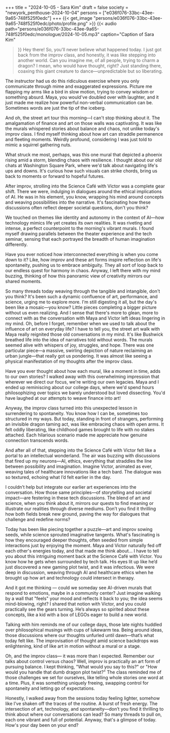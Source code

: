 +++
title = "2024-10-05 - Sara Kim"
draft = false
society = "newyork_penthouse-2024-10-04"
persons = ["e036f076-33bc-43ee-9a65-748f525f0edc"]
+++
{{< get_image "persons/e036f076-33bc-43ee-9a65-748f525f0edc/photo/profile.png" >}}
{{< audio
    path="persons/e036f076-33bc-43ee-9a65-748f525f0edc/monologue/2024-10-05.mp3" 
    caption="Caption of Sara Kim"
>}}
Hey there! So, you'll never believe what happened today.
I just got back from the improv class, and honestly, it was like stepping into another world. Can you imagine me, of all people, trying to charm a dragon? I mean, who would have thought, right? Just standing there, coaxing this giant creature to dance—unpredictable but so liberating.

The instructor had us do this ridiculous exercise where you only communicate through mime and exaggerated expressions. Picture me flapping my arms like a bird in slow motion, trying to convey wisdom or something absurd. Maya, you would've doubled over with laughter, and it just made me realize how powerful non-verbal communication can be. Sometimes words are just the tip of the iceberg.

And oh, the street art tour this morning—I can't stop thinking about it. The amalgamation of finance and art on those walls was captivating. It was like the murals whispered stories about balance and chaos, not unlike today's improv class. I find myself thinking about how art can straddle permanence and fleeting moments. Weirdly profound, considering I was just told to mimic a squirrel gathering nuts.

What struck me most, perhaps, was this one mural that depicted a phoenix rising amid a storm, blending chaos with resilience. I thought about our old chats at Washington Square Park, where we'd talk about navigating life's ups and downs. It's curious how such visuals can strike chords, bring us back to moments or forward to hopeful futures.

After improv, strolling into the Science Café with Victor was a complete gear shift. There we were, indulging in dialogues around the ethical implications of AI. He was in his element, you know, wrapping his mind around concepts and weaving possibilities into the narrative. It's fascinating how these discussions often reflect deeper societal questions, don't you think?

We touched on themes like identity and autonomy in the context of AI—how technology mimics life yet creates its own realities. It was riveting and intense, a perfect counterpoint to the morning's vibrant murals. I found myself drawing parallels between the theater experience and the tech seminar, sensing that each portrayed the breadth of human imagination differently.

Have you ever noticed how interconnected everything is when you come down to it? Like, how improv and these art forms inspire reflection on life's spontaneity, pushing us to embrace ambiguity. They all sort of loop back to our endless quest for harmony in chaos. Anyway, I left there with my mind buzzing, thinking of how this panoramic view of creativity mirrors our shared moments. 

So many threads today weaving through the tangible and intangible, don't you think? It's been such a dynamic confluence of art, performance, and science, urging me to explore more. I'm still digesting it all, but the day's been like a mosaic—you know? Little pieces completing a bigger picture without us even realizing. And I sense that there's more to glean, more to connect with as the conversation with Maya and Victor left ideas lingering in my mind.
Oh, before I forget, remember when we used to talk about the influence of art on everyday life? I have to tell you, the street art walk with Maya really reignited those old conversations in my mind. It's like Bushwick breathed life into the idea of narratives told without words. The murals seemed alive with whispers of joy, struggles, and hope. There was one particular piece—a massive, swirling depiction of nature reclaiming an urban jungle—that really got us pondering. It was almost like seeing a physical manifestation of my thoughts after the improv class.

Have you ever thought about how each mural, like a moment in time, adds to our own stories? I walked away with this overwhelming impression that wherever we direct our focus, we're writing our own legacies. Maya and I ended up reminiscing about our college days, where we'd spend hours philosophizing over topics we barely understood but loved dissecting. You'd have laughed at our attempts to weave finance into art!

Anyway, the improv class turned into this unexpected lesson in surrendering to spontaneity. You know how I can be, sometimes too structured in my ways. But today, standing in front of strangers, performing an invisible dragon taming act, was like embracing chaos with open arms. It felt oddly liberating, like childhood games brought to life with no stakes attached. Each hilarious scenario made me appreciate how genuine connection transcends words.

And after all of that, stepping into the Science Café with Victor felt like a portal to an intellectual wonderland. The air was buzzing with discussions that fired up my neurons—AI, ethics, everything that straddles the line between possibility and imagination. Imagine Victor, animated as ever, weaving tales of healthcare innovations like a tech bard. The dialogue was so textured, echoing what I’d felt earlier in the day.

I couldn’t help but integrate our earlier art experiences into the conversation. How those same principles—of storytelling and societal impact—are festering in these tech discussions. The blend of art and science, when you think about it, mirrors our quests to find meaning or illustrate our realities through diverse mediums. Don’t you find it thrilling how both fields break new ground, paving the way for dialogues that challenge and redefine norms?

Today has been like piecing together a puzzle—art and improv sowing seeds, while science sprouted imaginative tangents. What's fascinating is how they encouraged deeper thoughts, often seeded from simple interactions just by enjoying the moment. Maya and Victor naturally fed off each other's energies today, and that made me think about... 
I have to tell you about this intriguing moment back at the Science Café with Victor. You know how he gets when surrounded by tech talk. His eyes lit up like he’d just discovered a new gaming plot twist, and it was infectious. We were deep in discussion, weaving through AI and healthcare ethics when he brought up how art and technology could intersect in therapy. 

And it got me thinking — could we someday see AI-driven murals that respond to emotions, maybe in a community center? Just imagine walking by a wall that "feels" your mood and reflects it back to you; the idea seems mind-blowing, right? I shared that notion with Victor, and you could practically see the gears turning. He’s always so spirited about these concepts, like a kid with a box of LEGOs eager to build a new world.

Talking with him reminds me of our college days, those late nights huddled over philosophical musings with cups of lukewarm tea. Being around ideas, those discussions where our thoughts unfurled until dawn—that’s what today felt like. The improvisation of thought amid science backdrops was enlightening, kind of like art in motion without a mural or a stage.

Oh, and the improv class— it was more than I expected. Remember our talks about control versus chaos? Well, improv is practically an art form of pursuing balance. I kept thinking, "What would you say to this?" or "How would you handle that dumb dragon plot twist?" The class reminded me of those challenges we set for ourselves, like telling whole stories one word at a time. Plus, it was something uniquely freeing, swapping control for spontaneity and letting go of expectations.

Honestly, I walked away from the sessions today feeling lighter, somehow like I’ve shaken off the traces of the routine. A burst of fresh energy. The intersection of art, technology, and spontaneity—don’t you find it thrilling to think about where our conversations can lead? So many threads to pull on, each one vibrant and full of potential.
Anyway, that's a glimpse of today. How's your day been on your end?
